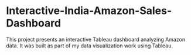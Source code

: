 # Interactive-India-Amazon-Sales-Dashboard
This project presents an interactive Tableau dashboard analyzing Amazon data. It was built as part of my data visualization work using Tableau.
